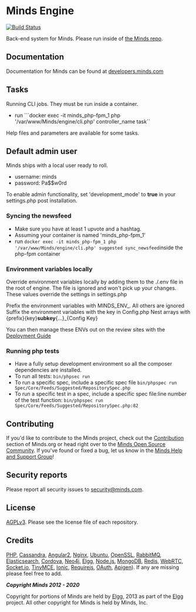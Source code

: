Minds Engine
============
[![Build Status](http://drone.minds.io/api/badges/Minds/engine-internal/status.svg)](http://drone.minds.io/Minds/engine-internal)

Back-end system for Minds. Please run inside of [the Minds repo](https://github.com/minds/minds).

## Documentation
Documentation for Minds can be found at [developers.minds.com](https://developers.minds.com/)


## Tasks
Running CLI jobs. They must be run inside a container.

* run ```docker exec -it minds_php-fpm_1 php '/var/www/Minds/engine/cli.php' controller_name task``

Help files and parameters are available for some tasks.

## Default admin user

Minds ships with a local user ready to roll. 
* username: minds
* password: Pa$$w0rd

To enable admin functionality, set 'development_mode' to **true** in your settings.php post installation.

### Syncing the newsfeed

* Make sure you have at least 1 upvote and a hashtag.
* Assuming your container is named 'minds_php-fpm_1'
* run ```docker exec -it minds_php-fpm_1 php '/var/www/Minds/engine/cli.php' suggested sync_newsfeed```inside the php-fpm container

### Environment variables locally

Override environment variables locally by adding them to the ./.env file in the root of engine. The file is ignored and won't pick up your changes. These values
override the settings in settings.php

Prefix the environment variables with MINDS_ENV_. All others are ignored
Suffix the environment variables with the key in Config.php
Nest arrays with {prefix}{key}__subkey__{...}_{Config Key}

You can then manage these ENVs out on the review sites with the [Deployment Guide](https://developers.minds.com/docs/guides/deployment/)

### Running php tests

* Have a fully setup development environment so all the composer dependencies are installed.
* To run all tests: ```bin/phpsec run```
* To run a specific spec, include a specific spec file ```bin/phpspec run Spec/Core/Feeds/Suggested/RepositorySpec.php```
* To run a specific test in a spec, include a specific spec file:line number of the test function: ```bin/phpspec run Spec/Core/Feeds/Suggested/RepositorySpec.php:82```
## Contributing
If you'd like to contribute to the Minds project, check out the [Contribution](https://developers.minds.com/docs/contributing/contributing/) section of Minds.org or head right over to the [Minds Open Source Community](https://www.minds.com/groups/profile/365903183068794880).  If you've found or fixed a bug, let us know in the [Minds Help and Support Group](https://www.minds.com/groups/profile/100000000000000681/activity)!

## Security reports
Please report all security issues to [security@minds.com](mailto:security@minds.com).

## License
[AGPLv3](https://developers.minds.com/docs/contributing/license/). Please see the license file of each repository.

## Credits
[PHP](https://php.net), [Cassandra](http://cassandra.apache.org/), [Angular2](http://angular.io), [Nginx](https://nginx.com), [Ubuntu](https://ubuntu.com), [OpenSSL](https://www.openssl.org/), [RabbitMQ](https://www.rabbitmq.com/), [Elasticsearch](https://www.elastic.co/), [Cordova](https://cordova.apache.org/), [Neo4j](https://neo4j.com/), [Elgg](http://elgg.org), [Node.js](https://nodejs.org/en/), [MongoDB](https://www.mongodb.com/), [Redis](http://redis.io/), [WebRTC](https://webrtc.org/), [Socket.io](http://socket.io/), [TinyMCE](https://www.tinymce.com/), [Ionic](http://ionicframework.com/), [Requirejs](http://requirejs.org/), [OAuth](http://oauth.net/2/), [Apigen](http://www.apigen.org/)). If any are missing please feel free to add.

___Copyright Minds 2012 - 2020___

Copyright for portions of Minds are held by [Elgg](http://elgg.org), 2013 as part of the [Elgg](http://elgg.org) project. All other copyright for Minds is held by Minds, Inc.
